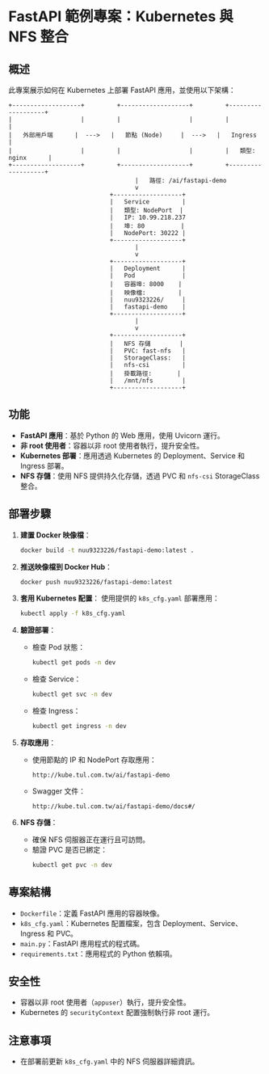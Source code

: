 # FastAPI 範例專案：Kubernetes 與 NFS 整合

## 概述
此專案展示如何在 Kubernetes 上部署 FastAPI 應用，並使用以下架構：

```
+-------------------+         +-------------------+         +-------------------+
|                   |         |                   |         |                   |
|   外部用戶端      |  --->   |   節點 (Node)     |  --->   |   Ingress          |
|                   |         |                   |         |   類型: nginx      |
+-------------------+         +-------------------+         +-------------------+
                                   |   路徑: /ai/fastapi-demo
                                   v
                            +-------------------+
                            |   Service         |
                            |   類型: NodePort  |
                            |   IP: 10.99.218.237
                            |   埠: 80          |
                            |   NodePort: 30222 |
                            +-------------------+
                                   |
                                   v
                            +-------------------+
                            |   Deployment      |
                            |   Pod             |
                            |   容器埠: 8000    |
                            |   映像檔:         |
                            |   nuu9323226/     |
                            |   fastapi-demo    |
                            +-------------------+
                                   |
                                   v
                            +-------------------+
                            |   NFS 存儲        |
                            |   PVC: fast-nfs   |
                            |   StorageClass:   |
                            |   nfs-csi         |
                            |   掛載路徑:       |
                            |   /mnt/nfs        |
                            +-------------------+
```

## 功能
- **FastAPI 應用**：基於 Python 的 Web 應用，使用 Uvicorn 運行。
- **非 root 使用者**：容器以非 root 使用者執行，提升安全性。
- **Kubernetes 部署**：應用透過 Kubernetes 的 Deployment、Service 和 Ingress 部署。
- **NFS 存儲**：使用 NFS 提供持久化存儲，透過 PVC 和 `nfs-csi` StorageClass 整合。


## 部署步驟

1. **建置 Docker 映像檔**：
   ```bash
   docker build -t nuu9323226/fastapi-demo:latest .
   ```

2. **推送映像檔到 Docker Hub**：
   ```bash
   docker push nuu9323226/fastapi-demo:latest
   ```

3. **套用 Kubernetes 配置**：
   使用提供的 `k8s_cfg.yaml` 部署應用：
   ```bash
   kubectl apply -f k8s_cfg.yaml
   ```

4. **驗證部署**：
   - 檢查 Pod 狀態：
     ```bash
     kubectl get pods -n dev
     ```
   - 檢查 Service：
     ```bash
     kubectl get svc -n dev
     ```
   - 檢查 Ingress：
     ```bash
     kubectl get ingress -n dev
     ```

5. **存取應用**：
   - 使用節點的 IP 和 NodePort 存取應用：
     ```
     http://kube.tul.com.tw/ai/fastapi-demo
     ```
   - Swagger 文件：
     ```
     http://kube.tul.com.tw/ai/fastapi-demo/docs#/
     ```


6. **NFS 存儲**：
   - 確保 NFS 伺服器正在運行且可訪問。
   - 驗證 PVC 是否已綁定：
     ```bash
     kubectl get pvc -n dev
     ```

## 專案結構
- `Dockerfile`：定義 FastAPI 應用的容器映像。
- `k8s_cfg.yaml`：Kubernetes 配置檔案，包含 Deployment、Service、Ingress 和 PVC。
- `main.py`：FastAPI 應用程式的程式碼。
- `requirements.txt`：應用程式的 Python 依賴項。

## 安全性
- 容器以非 root 使用者（`appuser`）執行，提升安全性。
- Kubernetes 的 `securityContext` 配置強制執行非 root 運行。

## 注意事項
- 在部署前更新 `k8s_cfg.yaml` 中的 NFS 伺服器詳細資訊。